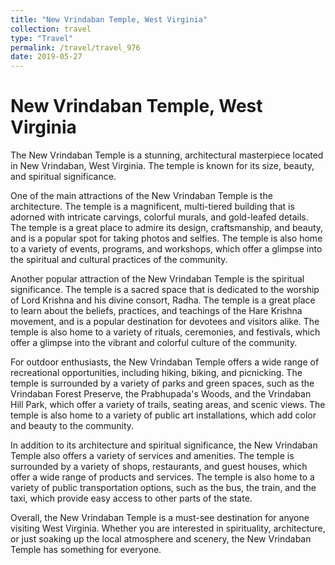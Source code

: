 ```yaml
---
title: "New Vrindaban Temple, West Virginia"
collection: travel
type: "Travel"
permalink: /travel/travel_976
date: 2019-05-27
---
```


# New Vrindaban Temple, West Virginia
The New Vrindaban Temple is a stunning, architectural masterpiece located in New Vrindaban, West Virginia. The temple is known for its size, beauty, and spiritual significance.

One of the main attractions of the New Vrindaban Temple is the architecture. The temple is a magnificent, multi-tiered building that is adorned with intricate carvings, colorful murals, and gold-leafed details. The temple is a great place to admire its design, craftsmanship, and beauty, and is a popular spot for taking photos and selfies. The temple is also home to a variety of events, programs, and workshops, which offer a glimpse into the spiritual and cultural practices of the community.

Another popular attraction of the New Vrindaban Temple is the spiritual significance. The temple is a sacred space that is dedicated to the worship of Lord Krishna and his divine consort, Radha. The temple is a great place to learn about the beliefs, practices, and teachings of the Hare Krishna movement, and is a popular destination for devotees and visitors alike. The temple is also home to a variety of rituals, ceremonies, and festivals, which offer a glimpse into the vibrant and colorful culture of the community.

For outdoor enthusiasts, the New Vrindaban Temple offers a wide range of recreational opportunities, including hiking, biking, and picnicking. The temple is surrounded by a variety of parks and green spaces, such as the Vrindaban Forest Preserve, the Prabhupada's Woods, and the Vrindaban Hill Park, which offer a variety of trails, seating areas, and scenic views. The temple is also home to a variety of public art installations, which add color and beauty to the community.

In addition to its architecture and spiritual significance, the New Vrindaban Temple also offers a variety of services and amenities. The temple is surrounded by a variety of shops, restaurants, and guest houses, which offer a wide range of products and services. The temple is also home to a variety of public transportation options, such as the bus, the train, and the taxi, which provide easy access to other parts of the state.

Overall, the New Vrindaban Temple is a must-see destination for anyone visiting West Virginia. Whether you are interested in spirituality, architecture, or just soaking up the local atmosphere and scenery, the New Vrindaban Temple has something for everyone.
